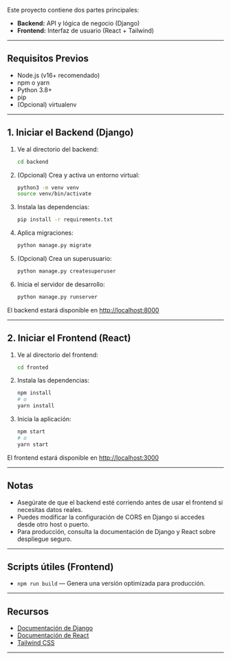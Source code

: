 
Este proyecto contiene dos partes principales:

- **Backend:** API y lógica de negocio (Django)
- **Frontend:** Interfaz de usuario (React + Tailwind)

---

## Requisitos Previos

- Node.js (v16+ recomendado)
- npm o yarn
- Python 3.8+
- pip
- (Opcional) virtualenv

---

## 1. Iniciar el Backend (Django)

1. Ve al directorio del backend:
    ```bash
    cd backend
    ```

2. (Opcional) Crea y activa un entorno virtual:
    ```bash
    python3 -m venv venv
    source venv/bin/activate
    ```

3. Instala las dependencias:
    ```bash
    pip install -r requirements.txt
    ```

4. Aplica migraciones:
    ```bash
    python manage.py migrate
    ```

5. (Opcional) Crea un superusuario:
    ```bash
    python manage.py createsuperuser
    ```

6. Inicia el servidor de desarrollo:
    ```bash
    python manage.py runserver
    ```

El backend estará disponible en [http://localhost:8000](http://localhost:8000)

---

## 2. Iniciar el Frontend (React)

1. Ve al directorio del frontend:
    ```bash
    cd fronted
    ```

2. Instala las dependencias:
    ```bash
    npm install
    # o
    yarn install
    ```

3. Inicia la aplicación:
    ```bash
    npm start
    # o
    yarn start
    ```

El frontend estará disponible en [http://localhost:3000](http://localhost:3000)

---

## Notas

- Asegúrate de que el backend esté corriendo antes de usar el frontend si necesitas datos reales.
- Puedes modificar la configuración de CORS en Django si accedes desde otro host o puerto.
- Para producción, consulta la documentación de Django y React sobre despliegue seguro.

---

## Scripts útiles (Frontend)


- `npm run build` — Genera una versión optimizada para producción.

---

## Recursos

- [Documentación de Django](https://docs.djangoproject.com/)
- [Documentación de React](https://reactjs.org/)
- [Tailwind CSS](https://tailwindcss.com/)

---